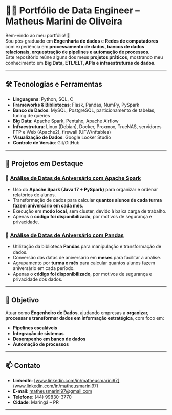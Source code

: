 # 👨‍💻 Portfólio de Data Engineer – Matheus Marini de Oliveira  

Bem-vindo ao meu portfólio! 🚀  
Sou pós-graduado em **Engenharia de dados** e **Redes de computadores** com experiência em **processamento de dados, bancos de dados relacionais, orquestração de pipelines e automação de processos**.  
Este repositório reúne alguns dos meus **projetos práticos**, mostrando meu conhecimento em **Big Data, ETL/ELT, APIs e infraestruturas de dados**.  

---

## 🛠️ Tecnologias e Ferramentas  

- **Linguagens**: Python, SQL, C 
- **Frameworks & Bibliotecas**: Flask, Pandas, NumPy, PySpark
- **Banco de Dados**: MySQL, PostgreSQL, particionamento de tabelas, tuning de queries  
- **Big Data**: Apache Spark, Pentaho, Apache Airflow  
- **Infraestrutura**: Linux (Debian), Docker, Proxmox, TrueNAS, servidores FTP e Web (Apache2), firewall (UFW/nftables)  
- **Visualização de Dados**: Google Looker Studio  
- **Controle de Versão**: Git/GitHub  

---

## 📂 Projetos em Destaque  

### 🔹 [Análise de Datas de Aniversário com Apache Spark](https://github.com/matheusmarini97/portifolio_data_engineer/tree/main/spark/projetoAniversariantes)  
- Uso do **Apache Spark (Java 17 + PySpark)** para organizar e ordenar relatórios de alunos.  
- Transformação de dados para calcular **quantos alunos de cada turma fazem aniversário em cada mês**.  
- Execução em **modo local**, sem cluster, devido à baixa carga de trabalho.  
- Apenas o **código foi disponibilizado**, por motivos de segurança e privacidade.

### 🔹 [Análise de Datas de Aniversário com Pandas](https://github.com/matheusmarini97/portifolio_data_engineer/tree/main/pandas/projetoAniversariantes)  
- Utilização da biblioteca **Pandas** para manipulação e transformação de dados.  
- Conversão das datas de aniversário em **meses** para facilitar a análise.  
- Agrupamento por **turma e mês** para calcular quantos alunos fazem aniversário em cada período.  
- Apenas o **código foi disponibilizado**, por motivos de segurança e privacidade dos dados.  




---

## 🎯 Objetivo  

Atuar como **Engenheiro de Dados**, ajudando empresas a **organizar, processar e transformar dados em informação estratégica**, com foco em:  
- **Pipelines escaláveis**  
- **Integração de sistemas**  
- **Desempenho em banco de dados**  
- **Automação de processos**  

---

## 📫 Contato  

- **LinkedIn**: [www.linkedin.com/in/matheusmarini97](www.linkedin.com/in/matheusmarini97)  
- **E-mail**: matheusmarini97@gmail.com  
- **Telefone**: (44) 99830-3770  
- **Cidade**: Maringá – PR  

---
